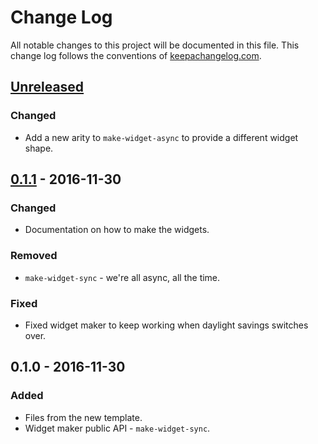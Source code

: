 # Change Log
All notable changes to this project will be documented in this file. This change log follows the conventions of [keepachangelog.com](http://keepachangelog.com/).

## [Unreleased]
### Changed
- Add a new arity to `make-widget-async` to provide a different widget shape.

## [0.1.1] - 2016-11-30
### Changed
- Documentation on how to make the widgets.

### Removed
- `make-widget-sync` - we're all async, all the time.

### Fixed
- Fixed widget maker to keep working when daylight savings switches over.

## 0.1.0 - 2016-11-30
### Added
- Files from the new template.
- Widget maker public API - `make-widget-sync`.

[Unreleased]: https://github.com/your-name/ch4/compare/0.1.1...HEAD
[0.1.1]: https://github.com/your-name/ch4/compare/0.1.0...0.1.1
